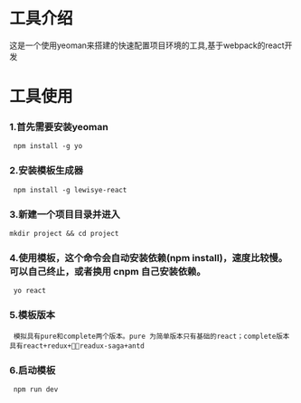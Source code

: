 # 工具介绍

这是一个使用yeoman来搭建的快速配置项目环境的工具,基于webpack的react开发

# 工具使用

### 1.首先需要安装yeoman
     npm install -g yo

### 2.安装模板生成器

     npm install -g lewisye-react

### 3.新建一个项目目录并进入

    mkdir project && cd project

### 4.使用模板，这个命令会自动安装依赖(npm install)，速度比较慢。可以自己终止，或者换用 cnpm 自己安装依赖。
     yo react

### 5.模板版本

     模拟具有pure和complete两个版本。pure 为简单版本只有基础的react；complete版本具有react+redux+readux-saga+antd

### 6.启动模板

     npm run dev
  
